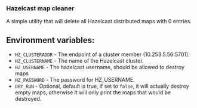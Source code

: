 ### Hazelcast map cleaner

A simple utility that will delete all Hazelcast distributed maps with 0 entries.

## Environment variables:

* `HZ_CLUSTERADDR` - The endpoint of a cluster member (10.253.5.56:5701).
* `HZ_CLUSTERNAME` - The name of the Hazelcast cluster.
* `HZ_USERNAME` - The hazelcast username, should be allowed to destroy maps
* `HZ_PASSWORD` - The password for HZ_USERNAME.
* `DRY_RUN` - Optional, default is true, if set to `false`, it will actually destroy empty maps, otherwise it will only print the maps that would be destroyed.
